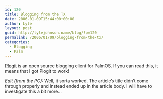 ```yaml
---
id: 120
title: Blogging from the TX
date: 2006-01-09T15:44:00+00:00
author: Lyle
layout: post
guid: http://lylejohnson.name/blog/?p=120
permalink: /2006/01/09/blogging-from-the-tx/
categories:
  - Blogging
  - Palm
---
```

[Plogit](plogit.sourceforge.net) is an open source blogging client for PalmOS. If you can read this, it means that I got Plogit to work!

_Edit (from the PC):_ Well, it sorta worked. The article&#8217;s title didn&#8217;t come through properly and instead ended up in the article body. I will have to investigate this a bit more&#8230;